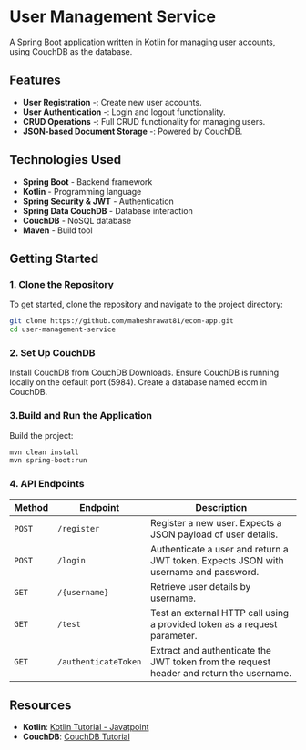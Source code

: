 # User Management Service

A Spring Boot application written in Kotlin for managing user accounts, using CouchDB as the database.

## Features

- **User Registration** -: Create new user accounts.
- **User Authentication** -: Login and logout functionality.
- **CRUD Operations** -: Full CRUD functionality for managing users.
- **JSON-based Document Storage** -: Powered by CouchDB.

## Technologies Used

- **Spring Boot** - Backend framework
- **Kotlin** - Programming language
- **Spring Security & JWT** - Authentication
- **Spring Data CouchDB** - Database interaction
- **CouchDB** - NoSQL database
- **Maven** - Build tool

## Getting Started

### 1. Clone the Repository
To get started, clone the repository and navigate to the project directory:
```bash
git clone https://github.com/maheshrawat81/ecom-app.git
cd user-management-service
```



### 2. Set Up CouchDB
Install CouchDB from CouchDB Downloads.
Ensure CouchDB is running locally on the default port (5984).
Create a database named ecom in CouchDB.


### 3.Build and Run the Application 
Build the project:

```bash
mvn clean install
mvn spring-boot:run
```

### 4. API Endpoints

| Method | Endpoint              | Description                                                              |
|--------|------------------------|--------------------------------------------------------------------------|
| `POST` | `/register`            | Register a new user. Expects a JSON payload of user details.             |
| `POST` | `/login`               | Authenticate a user and return a JWT token. Expects JSON with username and password. |
| `GET`  | `/{username}`          | Retrieve user details by username.                                       |
| `GET`  | `/test`                | Test an external HTTP call using a provided token as a request parameter.|
| `GET`  | `/authenticateToken`   | Extract and authenticate the JWT token from the request header and return the username. |


## Resources
- **Kotlin**: [Kotlin Tutorial - Javatpoint](https://www.javatpoint.com/kotlin-tutorial)
- **CouchDB**: [CouchDB Tutorial](https://guide.couchdb.org/draft/tour.html)